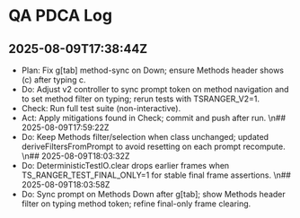 # QA PDCA Log

## 2025-08-09T17:38:44Z
- Plan: Fix g[tab] method-sync on Down; ensure Methods header shows (c) after typing c.
- Do: Adjust v2 controller to sync prompt token on method navigation and to set method filter on typing; rerun tests with TSRANGER_V2=1.
- Check: Run full test suite (non-interactive).
- Act: Apply mitigations found in Check; commit and push after run.
\n## 2025-08-09T17:59:22Z
- Do: Keep Methods filter/selection when class unchanged; updated deriveFiltersFromPrompt to avoid resetting on each prompt recompute.
\n## 2025-08-09T18:03:32Z
- Do: DeterministicTestIO.clear drops earlier frames when TS_RANGER_TEST_FINAL_ONLY=1 for stable final frame assertions.
\n## 2025-08-09T18:03:58Z
- Do: Sync prompt on Methods Down after g[tab]; show Methods header filter on typing method token; refine final-only frame clearing.
